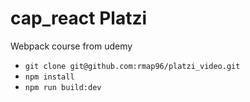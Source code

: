 # cap_react Platzi
Webpack course from udemy 

* `git clone git@github.com:rmap96/platzi_video.git`
* `npm install`
* `npm run build:dev`
